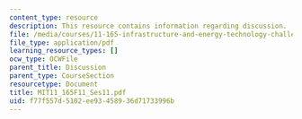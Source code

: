 ```yaml
---
content_type: resource
description: This resource contains information regarding discussion.
file: /media/courses/11-165-infrastructure-and-energy-technology-challenges-fall-2011/f77f557d5102ee93458936d71733996b_MIT11_165F11_Ses11.pdf
file_type: application/pdf
learning_resource_types: []
ocw_type: OCWFile
parent_title: Discussion
parent_type: CourseSection
resourcetype: Document
title: MIT11_165F11_Ses11.pdf
uid: f77f557d-5102-ee93-4589-36d71733996b
---
```

